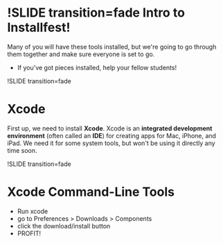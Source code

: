 !SLIDE transition=fade
Intro to Installfest!
=====================

Many of you will have these tools installed, but we're going to go through them together and make sure everyone is set to go. 

+ If you've got pieces installed, help your fellow students!

!SLIDE transition=fade

Xcode
=====================

First up, we need to install **Xcode**. Xcode is an **integrated development environment** (often called an **IDE**) for creating apps for Mac, iPhone, and iPad. We need it for some system tools, but won't be using it directly any time soon.


!SLIDE transition=fade

Xcode Command-Line Tools
========================

+ Run xcode
+ go to Preferences > Downloads > Components
+ click the download/install button
+ PROFIT!

